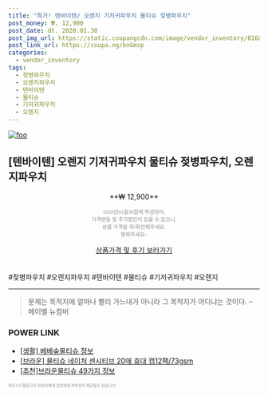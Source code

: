 ```yaml
--- 
title: "특가! 텐바이텐/ 오렌지 기저귀파우치 물티슈 젖병파우치" 
post_money: ₩. 12,900 
post_date: dt. 2020.01.30 
post_img_url: https://static.coupangcdn.com/image/vendor_inventory/8168/996f69e2048fd84b3e1184da9209e5257e80ab1920721aee3c8c2d2586f8.jpg 
post_link_url: https://coupa.ng/bnGmsp 
categories: 
  - vendor_inventory 
tags: 
  - 젖병파우치 
  - 오렌지파우치 
  - 텐바이텐 
  - 물티슈 
  - 기저귀파우치 
  - 오렌지 
--- 
```

[![foo](https://static.coupangcdn.com/image/vendor_inventory/8168/996f69e2048fd84b3e1184da9209e5257e80ab1920721aee3c8c2d2586f8.jpg)](https://coupa.ng/bnGmsp) 

## [텐바이텐] 오렌지 기저귀파우치 물티슈 젖병파우치, 오렌지파우치 
<p style="text-align: center;">**₩ 12,900**</p> 
<p style="text-align: center;"><span style="color: #898c8f; font-family: Georgia,Times,serif; font-size: 0.75em;">2020년01월30일에 작성되어, <br>가격변동 및 추가할인이 있을 수 있으니,<br> 상품 가격을 꼭!확인해주세요.<br>행복하세요~</span> 
</p>	 
<div markdown="0" style="text-align: center;"><a href="https://coupa.ng/bnGmsp" class="btn btn--success">상품가격 및 후기 보러가기</a></div> 
<br><br> 
  #젖병파우치 #오렌지파우치 #텐바이텐 #물티슈 #기저귀파우치 #오렌지 
<hr> 

> 문제는 목적지에 얼마나 빨리 가느내가 아니라 그 목적지가 어디냐는 것이다. – 메이벨 뉴컴버 


### POWER LINK

* <a href="https://blog.naver.com/fasyy4321/221763929646" target="_blank"> [생활] 베베숲물티슈 정보 </a>
* <a href="https://blog.naver.com/santokki14/221786808549" target="_blank">[브라운] 물티슈 네이처 센시티브 20매 휴대 캡12팩/73gsm</a>
* <a href="https://blog.naver.com/fasyy4321/221786051347" target="_blank">[추천]브라운물티슈 49가지 정보</a>

<span style="color: #898c8f; font-family: Georgia,Times,serif; font-size: 0.55em;">파트너스활동으로 작성자에게 일정액의 커미션이 제공될수 있습니다.</span> 
